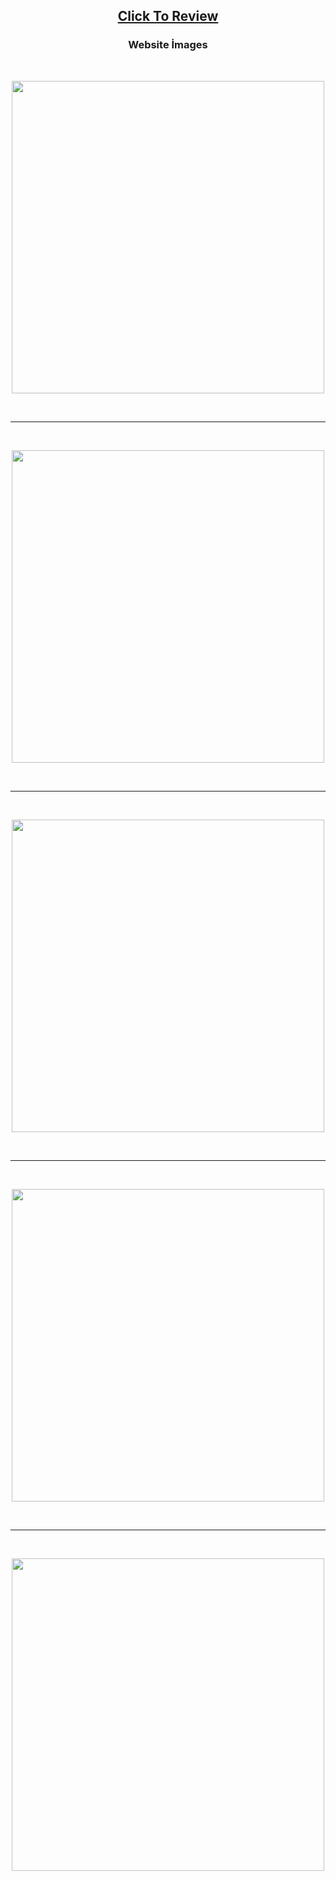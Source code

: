 <h2 align="center"><a href="https://atifsimsek.github.io/Html-Css-Js-Projects/Html-Css-Js%20WebSite%20Project/01%20-%20%C4%B0lk%20Site%20Denemesi/index.html">Click To Review</a> </h2>

<h3 align="center">Website İmages</h3>
<br/>


<p align="center"><img  src="img/img-1.png"  width="500" ></p>

<br/>

---

<br/>

<p align="center"><img src="img/img-2.png"  width="500" ></p>

<br/>

---

<br/>


<p align="center"><img src="img/img-3.png"  width="500"></p>
<br/>

---

<br/>


<p align="center"><img src="img/img-4.png"  width="500"></p>
<br/>

---

<br/>


<p align="center"><img src="img/img-5.png"  width="500"></p>




